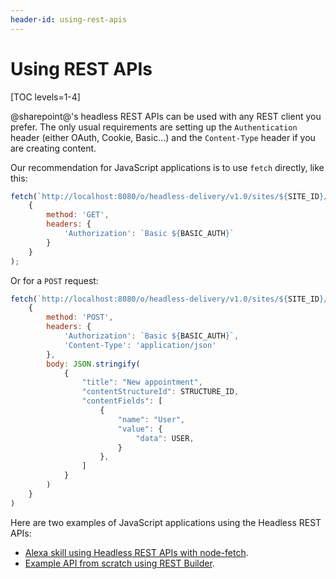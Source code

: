```yaml
---
header-id: using-rest-apis
---
```


# Using REST APIs

[TOC levels=1-4]

@sharepoint@'s headless REST APIs can be used with any REST client you prefer. The
only usual requirements are setting up the `Authentication` header (either
OAuth, Cookie, Basic...) and the `Content-Type` header if you are creating
content.

Our recommendation for JavaScript applications is to use `fetch` directly, like
this:

```javascript
fetch(`http://localhost:8080/o/headless-delivery/v1.0/sites/${SITE_ID}/structured-contents/'`, 
    {
        method: 'GET',
        headers: {
            'Authorization': `Basic ${BASIC_AUTH}`
        }
    }
);
```

Or for a `POST` request:

```javascript
fetch(`http://localhost:8080/o/headless-delivery/v1.0/sites/${SITE_ID}/structured-contents/`, 
    {
        method: 'POST', 
        headers: {
            'Authorization': `Basic ${BASIC_AUTH}`,
            'Content-Type': 'application/json'
        }, 
        body: JSON.stringify(
            {
                "title": "New appointment",
                "contentStructureId": STRUCTURE_ID,
                "contentFields": [
                    {
                        "name": "User",
                        "value": {
                            "data": USER,
                        }
                    },
                ]
            }
        )
    }
)
```

Here are two examples of JavaScript applications using the Headless REST APIs:

* [Alexa skill using Headless REST APIs with node-fetch](https://github.com/dgomezg/liferay-frontend-samples/tree/master/riuvo-alexa-skill).
* [Example API from scratch using REST Builder](https://liferay.dev/blogs/-/blogs/creating-headless-apis-part-1).
